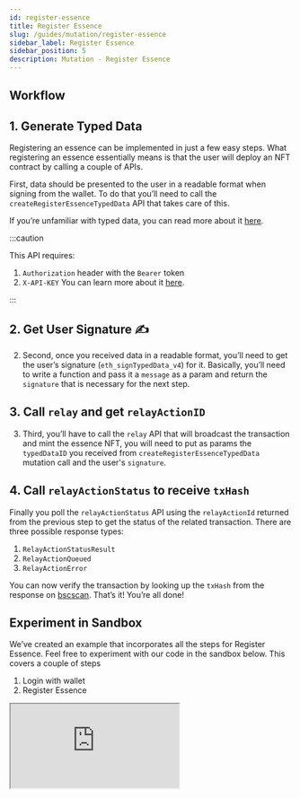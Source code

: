 ```yaml
---
id: register-essence
title: Register Essence
slug: /guides/mutation/register-essence
sidebar_label: Register Essence
sidebar_position: 5
description: Mutation - Register Essence
---
```


## Workflow

## 1. Generate Typed Data

Registering an essence can be implemented in just a few easy steps. What registering an essence essentially means is that the user will deploy an NFT contract by calling a couple of APIs.

First, data should be presented to the user in a readable format when signing from the wallet. To do that you’ll need to call the `createRegisterEssenceTypedData` API that takes care of this.

If you’re unfamiliar with typed data, you can read more about it [here](https://eips.ethereum.org/EIPS/eip-712).

:::caution

This API requires:

1. `Authorization` header with the `Bearer` token
2. `X-API-KEY`
   You can learn more about it [here](/guides/authentication/authentication).

:::

<!-- import ApolloCard from "@site/src/components/ApolloCard"; -->

<!-- <ApolloCard queryName="createRegisterEssenceTypedData" /> -->

## 2. Get User Signature ✍️

2. Second, once you received data in a readable format, you’ll need to get the user’s signature (`eth_signTypedData_v4`) for it. Basically, you’ll need to write a function and pass it a `message` as a param and return the `signature` that is necessary for the next step.

## 3. Call `relay` and get `relayActionID`

3. Third, you’ll have to call the `relay` API that will broadcast the transaction and mint the essence NFT, you will need to put as params the `typedDataID` you received from `createRegisterEssenceTypedData` mutation call and the user's `signature`.

<!-- <ApolloCard queryName="relay" /> -->

## 4. Call `relayActionStatus` to receive `txHash`

Finally you poll the `relayActionStatus` API using the `relayActionId` returned from the previous step to get the status of the related transaction. There are three possible response types:

1. `RelayActionStatusResult`
2. `RelayActionQueued`
3. `RelayActionError`

<!-- <ApolloCard queryName="relayActionStatus" /> -->

You can now verify the transaction by looking up the `txHash` from the response on [bscscan](https://bscscan.com/). That’s it! You’re all done!

## Experiment in Sandbox

We’ve created an example that incorporates all the steps for Register Essence. Feel free to experiment with our code in the sandbox below. This covers a couple of steps

1. Login with wallet
2. Register Essence

<iframe src="https://codesandbox.io/embed/register-essence-forked-ofdyez?fontsize=14&hidenavigation=1&theme=dark"
     title="register-essence (forked)"
     allow="accelerometer; ambient-light-sensor; camera; encrypted-media; geolocation; gyroscope; hid; microphone; midi; payment; usb; vr; xr-spatial-tracking"
     sandbox="allow-forms allow-modals allow-popups allow-presentation allow-same-origin allow-scripts"
   ></iframe>
